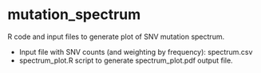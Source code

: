 # mutation_spectrum

R code and input files to generate plot of SNV mutation spectrum.

- Input file with SNV counts (and weighting by frequency): spectrum.csv
- spectrum_plot.R script to generate spectrum_plot.pdf output file.